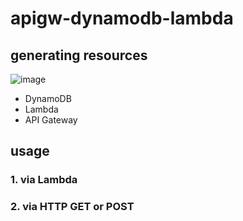 # apigw-dynamodb-lambda


## generating resources


![image](./pics/aws-cdk-small-examples-batch-stepfunction.png)

* DynamoDB
* Lambda
* API Gateway

## usage

### 1. via Lambda


### 2. via HTTP GET or POST

